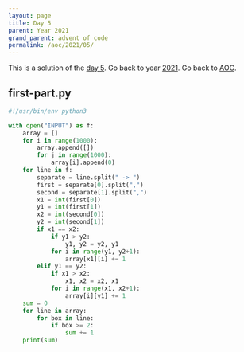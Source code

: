 ```yaml
---
layout: page
title: Day 5
parent: Year 2021
grand_parent: advent of code
permalink: /aoc/2021/05/
---
```


This is a solution of the [day 5](https://adventofcode.com/2021/day/5). Go back to year [2021](/aoc/2021). Go back to [AOC](/aoc/).

## first-part.py

```py
#!/usr/bin/env python3

with open("INPUT") as f:
    array = []
    for i in range(1000):
        array.append([])
        for j in range(1000):
            array[i].append(0)
    for line in f:
        separate = line.split(" -> ")
        first = separate[0].split(",")
        second = separate[1].split(",")
        x1 = int(first[0])
        y1 = int(first[1])
        x2 = int(second[0])
        y2 = int(second[1])
        if x1 == x2:
            if y1 > y2:
                y1, y2 = y2, y1
            for i in range(y1, y2+1):
                array[x1][i] += 1
        elif y1 == y2:
            if x1 > x2:
                x1, x2 = x2, x1
            for i in range(x1, x2+1):
                array[i][y1] += 1
    sum = 0
    for line in array:
        for box in line:
            if box >= 2:
                sum += 1
    print(sum)
```
